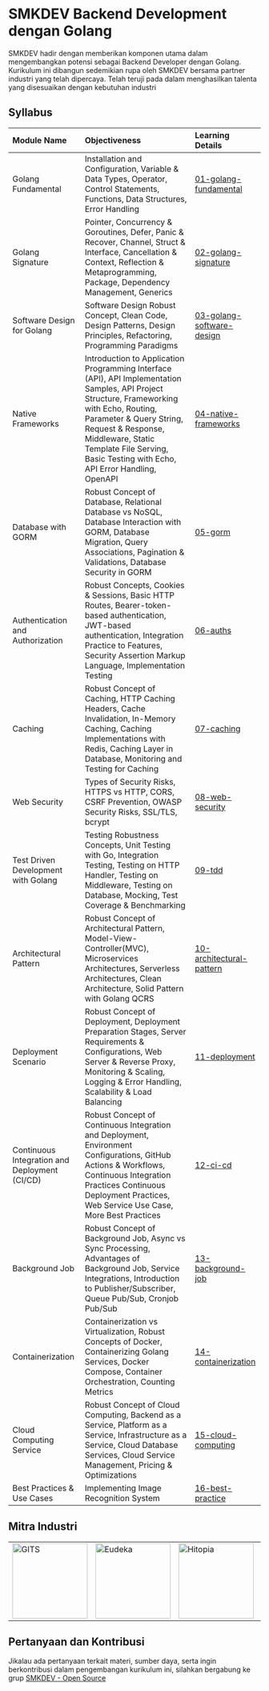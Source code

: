 # SMKDEV Backend Development dengan Golang
SMKDEV hadir dengan memberikan komponen utama dalam mengembangkan potensi sebagai Backend Developer dengan Golang. Kurikulum ini dibangun sedemikian rupa oleh SMKDEV bersama partner industri yang telah dipercaya. Telah teruji pada dalam menghasilkan talenta yang disesuaikan dengan kebutuhan industri


## Syllabus

| Module Name | Objectiveness | Learning Details |
|:---|:---|:---|
| Golang Fundamental | Installation and Configuration, Variable & Data Types, Operator, Control Statements, Functions, Data Structures, Error Handling | [01-golang-fundamental](https://github.com/smkdev-id/smkdev-golang-public/tree/main/bootcamps/01-golang-fundamental) |
| Golang Signature | Pointer, Concurrency & Goroutines, Defer, Panic & Recover, Channel, Struct & Interface, Cancellation & Context, Reflection & Metaprogramming, Package, Dependency Management, Generics | [02-golang-signature](https://github.com/smkdev-id/smkdev-golang-public/tree/main/bootcamps/02-golang-signature) |
| Software Design for Golang | Software Design Robust Concept, Clean Code, Design Patterns, Design Principles, Refactoring, Programming Paradigms | [03-golang-software-design](https://github.com/smkdev-id/smkdev-golang-public/tree/main/bootcamps/03-golang-software-design) |
| Native Frameworks | Introduction to Application Programming Interface (API), API Implementation Samples, API Project Structure, Frameworking with Echo, Routing, Parameter & Query String, Request & Response, Middleware, Static Template File Serving, Basic Testing with Echo, API Error Handling, OpenAPI | [04-native-frameworks](https://github.com/smkdev-id/smkdev-golang-public/tree/main/bootcamps/04-native-frameworks) |
| Database with GORM | Robust Concept of Database, Relational Database vs NoSQL, Database Interaction with GORM, Database Migration, Query Associations, Pagination & Validations, Database Security in GORM | [05-gorm](https://github.com/smkdev-id/smkdev-golang-public/tree/main/bootcamps/05-gorm) |
| Authentication and Authorization | Robust Concepts, Cookies & Sessions, Basic HTTP Routes, Bearer-token-based authentication, JWT-based authentication, Integration Practice to Features, Security Assertion Markup Language, Implementation Testing | [06-auths](https://github.com/smkdev-id/smkdev-golang-public/tree/main/bootcamps/06-auths) |
| Caching | Robust Concept of Caching, HTTP Caching Headers, Cache Invalidation, In-Memory Caching, Caching Implementations with Redis, Caching Layer in Database, Monitoring and Testing for Caching | [07-caching](https://github.com/smkdev-id/smkdev-golang-public/tree/main/bootcamps/07-caching) |
| Web Security | Types of Security Risks, HTTPS vs HTTP, CORS, CSRF Prevention, OWASP Security Risks, SSL/TLS, bcrypt | [08-web-security](https://github.com/smkdev-id/smkdev-golang-public/tree/main/bootcamps/08-web-security) |
| Test Driven Development with Golang | Testing Robustness Concepts, Unit Testing with Go, Integration Testing, Testing on HTTP Handler, Testing on Middleware, Testing on Database, Mocking, Test Coverage & Benchmarking | [09-tdd](https://github.com/smkdev-id/smkdev-golang-public/tree/main/bootcamps/09-tdd) |
| Architectural Pattern | Robust Concept of Architectural Pattern, Model-View-Controller(MVC), Microservices Architectures, Serverless Architectures, Clean Architecture, Solid Pattern with Golang QCRS | [10-architectural-pattern](https://github.com/smkdev-id/smkdev-golang-public/tree/main/bootcamps/10-architectural-pattern) |
| Deployment Scenario | Robust Concept of Deployment, Deployment Preparation Stages, Server Requirements & Configurations, Web Server & Reverse Proxy, Monitoring & Scaling, Logging & Error Handling, Scalability & Load Balancing | [11-deployment](https://github.com/smkdev-id/smkdev-golang-public/tree/main/bootcamps/11-deployment) |
| Continuous Integration and Deployment (CI/CD) | Robust Concept of Continuous Integration and Deployment, Environment Configurations, GitHub Actions & Workflows, Continuous Integration Practices Continuous Deployment Practices, Web Service Use Case, More Best Practices | [12-ci-cd](https://github.com/smkdev-id/smkdev-golang-public/tree/main/bootcamps/12-ci-cd) |
| Background Job | Robust Concept of Background Job, Async vs Sync Processing, Advantages of Background Job, Service Integrations, Introduction to Publisher/Subscriber, Queue Pub/Sub, Cronjob Pub/Sub | [13-background-job](https://github.com/smkdev-id/smkdev-golang-public/tree/main/bootcamps/13-background-job) |
| Containerization | Containerization vs Virtualization, Robust Concepts of Docker, Containerizing Golang Services, Docker Compose, Container Orchestration, Counting Metrics | [14-containerization](https://github.com/smkdev-id/smkdev-golang-public/tree/main/bootcamps/14-containerization) |
| Cloud Computing Service | Robust Concept of Cloud Computing, Backend as a Service, Platform as a Service, Infrastructure as a Service, Cloud Database Services, Cloud Service Management, Pricing & Optimizations | [15-cloud-computing](https://github.com/smkdev-id/smkdev-golang-public/tree/main/bootcamps/15-cloud-computing) |
| Best Practices & Use Cases| Implementing Image Recognition System | [16-best-practice](https://github.com/smkdev-id/smkdev-golang-public/tree/main/bootcamps/16-best-practice) |


## Mitra Industri

<div align="center">
    <table>
    <tr>
        <td>
            <a href="https://gits.id/">
                <img src="https://git.gits.id/uploads/-/system/appearance/logo/1/Logo-Main__1_.png" alt="GITS" width="150"/>
            </a>
        </td>
        <td>
            <a href="https://www.eudeka.id/">
                <img src="https://eudeka.storage.googleapis.com/wp/logo-eudeka-512x512-1-300x300.png" alt="Eudeka" width="150"/>
            </a>
        </td>
        <td>
            <a href="https://hitopia.id/">
                <img src="https://hitopia.id/wp-content/uploads/2023/04/Logo-Deep-Hitopia-Brown-min-Copy.png" alt="Hitopia" width="150"/>
            </a>
        </td>
        <td>
            <a href="https://arkana.co.id/">
                <img src="https://arkana.com.my/web/image/res.partner/1/image?unique=93368ff" alt="Arkana" width="150"/>
            </a>
        </td>
        <td>
            <a href="https://mantab.one/en/">
                <img src="https://mantab.one/wp-content/uploads/2024/05/logo.png" alt="Mantab One" width="150"/>
            </a>
        </td>
        <td>
            <a href="https://volantis.io/">
                <img src="https://encrypted-tbn0.gstatic.com/images?q=tbn:ANd9GcSd-YWd6j6ZfTCJ7X8pv_n96QnZQtd8qAwwfQ&s" alt="Volantis" width="150"/>
            </a>
        </td>
    </tr>
    </table>
</div>


## Pertanyaan dan Kontribusi
Jikalau ada pertanyaan terkait materi, sumber daya, serta ingin berkontribusi dalam pengembangan kurikulum ini, silahkan bergabung ke grup [SMKDEV - Open Source](https://chat.whatsapp.com/GdfDe93psAx21Z4JdsBqsg)
